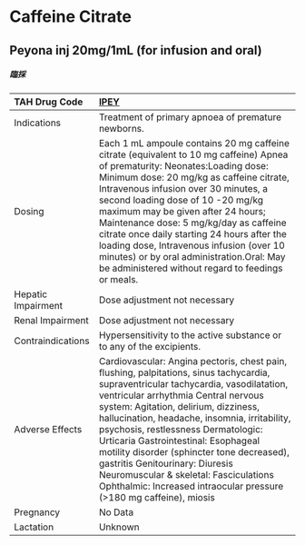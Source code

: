 # Caffeine Citrate

## Peyona inj 20mg/1mL (for infusion and oral)

##### 臨採

| TAH Drug Code      | [IPEY](https://www.tahsda.org.tw/drugs/hissearch.php?drug_code=IPEY)                                                                                                                                                                                                                                                                                                                                                                                                                                                                              |
|:-------------------|:--------------------------------------------------------------------------------------------------------------------------------------------------------------------------------------------------------------------------------------------------------------------------------------------------------------------------------------------------------------------------------------------------------------------------------------------------------------------------------------------------------------------------------------------------|
| Indications        | Treatment of primary apnoea of premature newborns.                                                                                                                                                                                                                                                                                                                                                                                                                                                                                                |
| Dosing             | Each 1 mL ampoule contains 20 mg caffeine citrate (equivalent to 10 mg caffeine) Apnea of prematurity: Neonates:Loading dose: Minimum dose: 20 mg/kg as caffeine citrate, Intravenous infusion over 30 minutes, a second loading dose of 10 -20 mg/kg maximum may be given after 24 hours; Maintenance dose: 5 mg/kg/day as caffeine citrate once daily starting 24 hours after the loading dose, Intravenous infusion (over 10 minutes) or by oral administration.Oral: May be administered without regard to feedings or meals.                 |
| Hepatic Impairment | Dose adjustment not necessary                                                                                                                                                                                                                                                                                                                                                                                                                                                                                                                     |
| Renal Impairment   | Dose adjustment not necessary                                                                                                                                                                                                                                                                                                                                                                                                                                                                                                                     |
| Contraindications  | Hypersensitivity to the active substance or to any of the excipients.                                                                                                                                                                                                                                                                                                                                                                                                                                                                             |
| Adverse Effects    | Cardiovascular: Angina pectoris, chest pain, flushing, palpitations, sinus tachycardia, supraventricular tachycardia, vasodilatation, ventricular arrhythmia Central nervous system: Agitation, delirium, dizziness, hallucination, headache, insomnia, irritability, psychosis, restlessness Dermatologic: Urticaria Gastrointestinal: Esophageal motility disorder (sphincter tone decreased), gastritis Genitourinary: Diuresis Neuromuscular & skeletal: Fasciculations Ophthalmic: Increased intraocular pressure (>180 mg caffeine), miosis |
| Pregnancy          | No Data                                                                                                                                                                                                                                                                                                                                                                                                                                                                                                                                           |
| Lactation          | Unknown                                                                                                                                                                                                                                                                                                                                                                                                                                                                                                                                           |

